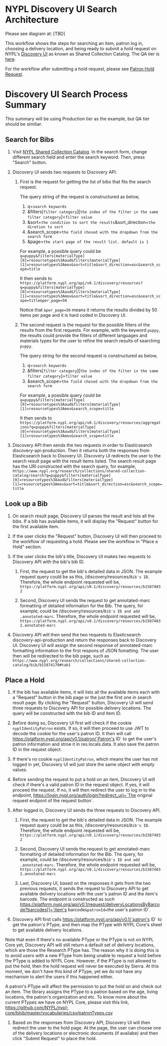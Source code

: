 # NYPL Discovery UI Search Architecture

Please see diagram at: [TBD]

This workflow shows the steps for searching an item, patron log in, choosing a delivery location, and being ready to submit a hold request on NYPL's [Discovery UI](https://www.nypl.org/research/collections/shared-collection-catalog) as known as Shared Collection Catalog. The QA tier is [here](https://qa-www.nypl.org/research/collections/shared-collection-catalog).

For the workflow after submitting a hold request, please see [Patron Hold Request](workflows/patron_hold_request.md).

# Discovery UI Search Process Summary

This summary will be using Production tier as the example, but QA tier should be similiar.

## Search for Bibs

1. Visit [NYPL Shared Collection Catalog](https://www.nypl.org/research/collections/shared-collection-catalog). In the search form, change different search field and enter the search keyword. Then, press "Search" button.

1. Discovery UI sends two requests to Discovery API.
    1. First is the request for getting the list of bibs that fits the search request.

        The query string of the request is constructured as below,

        1. q=`search keywords`
        2. &filters[`filter category`][`the index of the filter in the same filter category`]=`filter value`
        3. &sort=`the condition to sort the results`&sort_direction=`the diretion to sort`
        4. &search_scope=`the field chosed with the dropdown from the search form`
        5. &page=`the start page of the result list. default is 1`

        For example, a possible query could be
        `q=puppy&filters[materialType][0]=resourcetypes%3Aaud&filters[materialType][1]=resourcetypes%3Amov&sort=title&sort_direction=asc&search_scope=title`

        It then sends to `https://platform.nypl.org/api/v0.1/discovery/resources?q=puppy&filters[materialType][0]=resourcetypes%3Aaud&filters[materialType][1]=resourcetypes%3Amov&sort=title&sort_direction=asc&search_scope=title&per_page=50`

        Notice that `&per_page=50` means it returns the results divided by 50 items per page and it is hard coded in Discovery UI.

    1. The second request is the request for the possible filters of the results from the first requests. For example, with the keyword `puppy`, the results could provide the filters of different languages and materials types for the user to refine the search results of searching `puppy`.

        The query string for the second request is constructured as below,

        1. q=`search keywords`
        2. &filters[`filter category`][`the index of the filter in the same filter category`]=`filter value`
        3. &search_scope=`the field chosed with the dropdown from the search form`

        For example, a possible query could be
        `q=puppy&filters[materialType][0]=resourcetypes%3Aaud&filters[materialType][1]=resourcetypes%3Amov&search_scope=title`

        It then sends to `https://platform.nypl.org/api/v0.1/discovery/resources/aggregations?q=puppy&filters[materialType][0]=resourcetypes%3Aaud&filters[materialType][1]=resourcetypes%3Amov&search_scope=title`

1. Discovery API then sends the two requests in order to Elasticsearch discovery-api-production. Then it returns both the responses from Elasticsearch back to Disovery UI. Discovery UI redirects the user to the search result page with the result items listed. The search result page has the URI constructed with the search query, for example,
`https://www.nypl.org/research/collections/shared-collection-catalog/search?q=puppy&filters[materialType][0]=resourcetypes%3Aaud&filters[materialType][1]=resourcetypes%3Amov&sort=title&sort_direction=asc&search_scope=title`

## Look up a Bib

1. On search result page, Discovery UI parses the result and lists all the bibs. If a bib has available items, it will display the "Request" button for the first available item.

1. If the user clicks the "Request" button, Discovery UI will then proceed to the workflow of requesting a hold. Please see the workflow in "Place a Hold" section.

1. If the user clicks the bib's title, Discovery UI makes two requests to Discovery API with the bib's bib ID.

    1. First, the request to get the bib's detailed data in JSON. The example request query could be as this, /discovery/resources/`Bib's ID`. Therefore, the whole endpoint requested will be,
    `https://platform.nypl.org/api/v0.1/discovery/resources/b15874032`

    1. Second, Discovery UI sends the request to get annotated-marc formatting of detailed information for the Bib. The query, for example, could be /discovery/resources/`Bib's ID and add .annotated-marc`. Therefore, the whole endpoint requested will be,
    `https://platform.nypl.org/api/v0.1/discovery/resources/b15874032.annotated-marc`

1. Discovery API will then send the two requests to Elasticsearch discovery-api-production and return the responses back to Discovery UI. Discovery UI will assign the second response of annotated-marc formatting information to the first respons of JSON fomatting. The user then will be redirected to the bib page, such as
`https://www.nypl.org/research/collections/shared-collection-catalog/bib/b15874170#tab1`

## Place a Hold

1. If the bib has available items, it will lists all the available items each with a "Request" button in the bib page or the just the first one in search result page. By clicking the "Request" button, Discovery UI will send three requests to Discovery API for possible delivery locations. The query will be constructed with the bib ID and item ID.

1. Before doing so, Discovery UI first will check if the cookie `nyplIdentityPatron` exists. If so, it will then proceed to use JWT to decode the cookie for the user's patron ID. It then will call https://platform.nypl.org/api/v0.1/patron/`Patron's ID` to get the user's patron information and stroe it in res.locals.data. It also save the patron ID in the request object.

1. If there's no cookie `nyplIdentityPatron`, which means the user has not logged in yet, Discovery UI will just store the same object with empty values.

1. Before sending the request to put a hold on an item, Discovery UI will check if there's a valid patron ID in the request object. If yes, it will proceed the request. If no, it will then redirect the user to log in to the endpoint, https://login.nypl.org/auth/login?redirect_uri=`The original request endpont of the request button`.

1. After logged in, Discovery UI sends the three requests to Discovery API.

    1. First, the request to get the bib's detailed data in JSON. The example request query could be as this, /discovery/resources/`Bib's ID`. Therefore, the whole endpoint requested will be,
    `https://platform.nypl.org/api/v0.1/discovery/resources/b15874032`

    1. Second, Discovery UI sends the request to get annotated-marc formatting of detailed information for the Bib. The query, for example, could be /discovery/resources/`Bib's ID and add .annotated-marc`. Therefore, the whole endpoint requested will be,
    `https://platform.nypl.org/api/v0.1/discovery/resources/b15874032.annotated-marc`

    1. Last, Discovery UI, based on the responses it gets from the two previous requests, it sends the request to Discovery API to get available delivery locations with the user's patron ID and the item's barcode. The endpoint is constructed as such
    https://platform.nypl.org/api/v0.1/request/deliveryLocationsByBarcode?barcodes[]=`item's barcode`&patronId=`the user's patron ID`.

1. Discovery API first calls https://platform.nypl.org/api/v0.1/`patron's ID` to get the patron's PType, and then map the PType with NYPL Core's sheet to get available delivery locations.

  Note that even if there's no available PType or the PType is not on NYPL Core yet, Discovery API will still return a default set of delivery locations, which are those the Research PType has. The reason why it is doing this is to avoid users with a new PType from being unable to request a hold before the PType is added to NYPL Core. However, if the PType is not allowed to put the hold, then the hold request will never be executed by Sierra. At this moment, we don't have this kind of PType, yet we do not have any mechanism to alert the users if this happened either.

  A patron's PType will affect the permission to put the hold on and check out an item. The library assigns the PType to a patron based on the age, living locations, the patron's organization and etc. To know more about the current PTypes we have on NYPL Core, please visit this link,
  https://github.com/NYPL/nypl-core/blob/master/vocabularies/csv/patronTypes.csv

1. Based on the responses from Discovery API, Discovery UI will then redirect the user to the hold page. At the page, the user can choose one of the delivery locations or electronic documents (if availabe) and then click "Submit Request" to place the hold.

